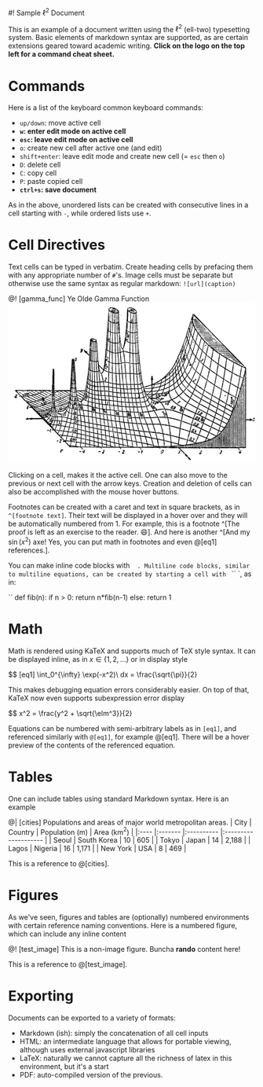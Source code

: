 #! Sample $\ell^2$ Document

This is an example of a document written using the $\ell^2$ (ell-two) typesetting system. Basic elements of markdown syntax are supported, as are certain extensions geared toward academic writing. **Click on the logo on the top left for a command cheat sheet.**

# Commands

Here is a list of the keyboard common keyboard commands:

- `up/down`: move active cell
- **`w`: enter edit mode on active cell**
- **`esc`: leave edit mode on active cell**
- `o`: create new cell after active one (and edit)
- `shift+enter`: leave edit mode and create new cell (= `esc` then `o`)
- `D`: delete cell
- `C`: copy cell
- `P`: paste copied cell
- **`ctrl+s`: save document**

As in the above, unordered lists can be created with consecutive lines in a cell starting with `-`, while ordered lists use `+`.

# Cell Directives

Text cells can be typed in verbatim. Create heading cells by prefacing them with any appropriate number of `#`'s. Image cells must be separate but otherwise use the same syntax as regular markdown: `![url](caption)`

@! [gamma_func] Ye Olde Gamma Function
![Ye Olde Gamma Function](Jahnke_gamma_function.png)

Clicking on a cell, makes it the active cell. One can also move to the previous or next cell with the arrow keys. Creation and deletion of cells can also be accomplished with the mouse hover buttons.

Footnotes can be created with a caret and text in square brackets, as in `^[footnote text]`. Their text will be displayed in a hover over and they will be automatically numbered from 1. For example, this is a footnote ^[The proof is left as an exercise to the reader. 😄]. And here is another ^[And my $\sin(x^2)$ axe! Yes, you can put math in footnotes and even @[eq1] references.].

You can make inline code blocks with ` ` `. Multiline code blocks, similar to multiline equations, can be created by starting a cell with ` `` `, as in:

``
def fib(n):
    if n > 0:
        return n*fib(n-1)
    else:
        return 1

# Math

Math is rendered using KaTeX and supports much of TeX style syntax. It can be displayed inline, as in $x \in \{1,2,\ldots\}$ or in display style

$$ [eq1] \int_0^{\infty} \exp(-x^2)\ dx = \frac{\sqrt{\pi}}{2}

This makes debugging equation errors considerably easier. On top of that, KaTeX now even supports subexpression error display

$$ x^2 = \frac{y^2 + \sqrt{\elm^3}}{2}

Equations can be numbered with semi-arbitrary labels as in `[eq1]`, and referenced similarly with `@[eq1]`, for example @[eq1]. There will be a hover preview of the contents of the referenced equation.

# Tables

One can include tables using standard Markdown syntax. Here is an example

@| [cities] Populations and areas of major world metropolitan areas.
| City | Country | Population (m) | Area (km${}^2$) |
|:---- |:------- |:---------- |:-------------------- |
| Seoul | South Korea | 10 | 605 |
| Tokyo | Japan | 14 | 2,188 |
| Lagos | Nigeria | 16 | 1,171 |
| New York | USA | 8 | 469 |

This is a reference to @[cities].

# Figures

As we've seen, figures and tables are (optionally) numbered environments with certain reference naming conventions. Here is a numbered figure, which can include any inline content

@! [test_image] This is a non-image figure.
Buncha **rando** content here!

This is a reference to @[test_image].

# Exporting

Documents can be exported to a variety of formats:

+ Markdown (ish): simply the concatenation of all cell inputs
+ HTML: an intermediate language that allows for portable viewing, although uses external javascript libraries
+ LaTeX: naturally we cannot capture all the richness of latex in this environment, but it's a start
+ PDF: auto-compiled version of the previous.
